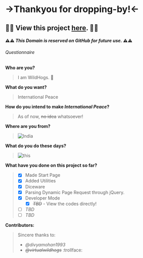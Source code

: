 # ->Thankyou for dropping-by!<-

## :construction::construction: View this project [here](https://virtualwildhogs.github.io). :construction::construction:

#### :warning::warning: *This Domain is reserved on GitHub for future use.* :warning::warning:

###### Questionnaire

**Who are you?**
> I am WildHogs. :pig:


**What do you want?**
> International Peace


**How do you intend to make _International Peace_?**
> As of now, ~~no idea~~ whatsoever!


**Where are you from?**
> ![India](http://flagpedia.net/data/flags/mini/in.png)


**What do you do these days?**
> ![this](https://33.media.tumblr.com/4efe0a8e93a5a9a45f1a439ade9710dc/tumblr_inline_nnv3w0CJNY1smgkdx_500.gif)


**What have you done on this project so far?**
>- [x] Made Start Page
>- [x] Added Utilities
>  - [x] Diceware
>  - [x] Parsing Dynamic Page Request through jQuery.
>  - [x] Developer Mode
>    - [x] ~~_TBD_~~ - View the codes directly!
>  - [ ] *TBD*
>- [ ] *TBD*


**Contributors:**
>Sincere thanks to:
>- *@divyamohan1993*
>- ~~*@virtualwildhogs*~~ :trollface:
